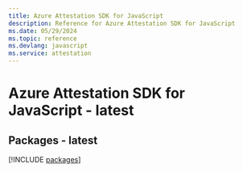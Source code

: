 ```yaml
---
title: Azure Attestation SDK for JavaScript
description: Reference for Azure Attestation SDK for JavaScript
ms.date: 05/29/2024
ms.topic: reference
ms.devlang: javascript
ms.service: attestation
---
```

# Azure Attestation SDK for JavaScript - latest
## Packages - latest
[!INCLUDE [packages](attestation-index.md)]